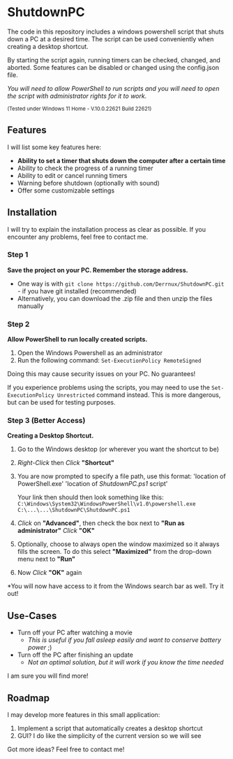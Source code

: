 # ShutdownPC
The code in this repository includes a windows powershell script that shuts down a PC at a desired time. 
The script can be used conveniently when creating a desktop shortcut.

By starting the script again, running timers can be checked, changed, and aborted.
Some features can be disabled or changed using the config.json file.

*You will need to allow PowerShell to run scripts and you will need to open the script with administrator rights for it to work.*

<sub>(Tested under Windows 11 Home - V.10.0.22621 Build 22621)</sub>

## Features
I will list some key features here:

+ __Ability to set a timer that shuts down the computer after a certain time__
+ Ability to check the progress of a running timer
+ Ability to edit or cancel running timers
+ Warning before shutdown (optionally with sound)
+ Offer some customizable settings

## Installation
I will try to explain the installation process as clear as possible. If you encounter any problems, feel free to contact me.

### Step 1
__Save the project on your PC. Remember the storage address.__

+ One way is with `git clone https://github.com/Derrnux/ShutdownPC.git` - if you have git installed (recommended)
+ Alternatively, you can download the .zip file and then unzip the files manually

### Step 2
__Allow PowerShell to run locally created scripts.__

1. Open the Windows Powershell as an administrator
2. Run the following command: `Set-ExecutionPolicy RemoteSigned`

Doing this may cause security issues on your PC. No guarantees!

If you experience problems using the scripts, you may need to use the `Set-ExecutionPolicy Unrestricted` command instead.
This is more dangerous, but can be used for testing purposes.

### Step 3 (Better Access)
__Creating a Desktop Shortcut.__

1. Go to the Windows desktop (or wherever you want the shortcut to be)
2. *Right-Click* then *Click* __"Shortcut"__
3. You are now prompted to specify a file path, use this format: 
   'location of PowerShell.exe' 'location of *ShutdownPC.ps1* script'

   Your link then should then look something like this:
   `C:\Windows\System32\WindowsPowerShell\v1.0\powershell.exe C:\...\...\ShutdownPC\ShutdownPC.ps1`
4. *Click* on __"Advanced"__, then check the box next to __"Run as administrator"__
   *Click* __"OK"__
5. Optionally, choose to always open the window maximized so it always fills the screen. 
   To do this select __"Maximized"__ from the drop-down menu next to __"Run"__
6. Now *Click* __"OK"__ again

*You will now have access to it from the Windows search bar as well. Try it out!

## Use-Cases
+ Turn off your PC after watching a movie
    + *This is useful if you fall asleep easily and want to conserve battery power* ;)
+ Turn off the PC after finishing an update
    + *Not an optimal solution, but it will work if you know the time needed*

I am sure you will find more!

## Roadmap
I may develop more features in this small application:

1. Implement a script that automatically creates a desktop shortcut
2. GUI? I do like the simplicity of the current version so we will see

Got more ideas? Feel free to contact me!